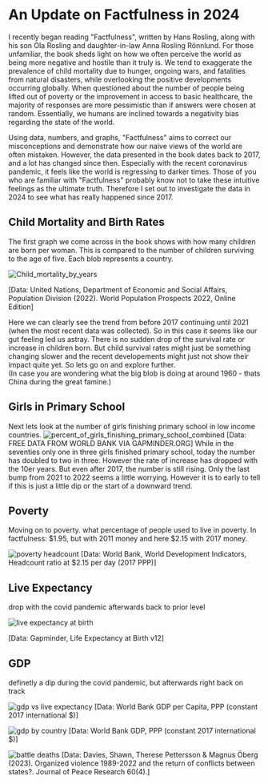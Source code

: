 # An Update on Factfulness in 2024

I recently began reading "Factfulness", written by Hans Rosling, along with his son Ola Rosling and daughter-in-law Anna Rosling Rönnlund. For those unfamiliar, the book sheds light on how we often perceive the world as being more negative and hostile than it truly is. We tend to exaggerate the prevalence of child mortality due to hunger, ongoing wars, and fatalities from natural disasters, while overlooking the positive developments occurring globally. When questioned about the number of people being lifted out of poverty or the improvement in access to basic healthcare, the majority of responses are more pessimistic than if answers were chosen at random. Essentially, we humans are inclined towards a negativity bias regarding the state of the world.

Using data, numbers, and graphs, "Factfulness" aims to correct our misconceptions and demonstrate how our naive views of the world are often mistaken. However, the data presented in the book dates back to 2017, and a lot has changed since then. Especially with the recent coronavirus pandemic, it feels like the world is regressing to darker times. 
Those of you who are familiar with "Factfulness" probably know not to take these intuitive feelings as the ultimate truth. Therefore I set out to investigate the data in 2024 to see what has really happened since 2017.

## Child Mortality and Birth Rates 

The first graph we come across in the book shows with how many children are born per woman. This is compared to the number of children surviving to the age of five. Each blob represents a country. 

![Child_mortality_by_years](child_mortality/child_mortality_by_years.gif)

[Data: United Nations, Department of Economic and Social Affairs, Population Division (2022). World Population Prospects 2022, Online Edition]

Here we can clearly see the trend from before 2017 continuing until 2021 (when the most recent data was collected).
So in this case it seems like our gut feeling led us astray. There is no sudden drop of the survival rate or increase in children born. But child survival rates might just be something changing slower and the recent developements might just not show their impact quite yet. So lets go on and explore further.  
(In case you are wondering what the big blob is doing at around 1960 - thats China during the great famine.) 


## Girls in Primary School 

Next lets look at the number of girls finishing primary school in low income countries. 
![percent_of_girls_finishing_primary_school_combined](low_income_primary_school_girls/percent_of_girls_finishing_primary_school_combined.jpg)
[Data: FREE DATA FROM WORLD BANK VIA GAPMINDER.ORG]
While in the seventies only one in three girls finished primary school, today the number has doubled to two in three. However the rate of increase has dropped with the 10er years. But even after 2017, the number is still rising. Only the last bump from 2021 to 2022 seems a little worrying. However it is to early to tell if this is just a little dip or the start of a downward trend.  



## Poverty 


Moving on to poverty. what percentage of people used to live in poverty. In factfulness: $1.95, but with 2011 money and here $2.15 with 2017 money. 

![poverty headcount](poverty/percent_of_people_living_in_poverty_no_source.png)
[Data: World Bank, World Development Indicators, Headcount ratio at $2.15 per day (2017 PPP)]


## Live Expectancy 

drop with the covid pandemic afterwards back to prior level

![live expectancy at birth](live_expectancy/life_expectancy_no_source.png)

[Data: Gapminder, Life Expectancy at Birth v12]


## GDP

definetly a dip during the covid pandemic, but afterwards right back on track

![gdp vs live expectancy](GDP/images/GDP_per_capita_dashboard_1990-2021_no_source.gif)
[Data: World Bank GDP per Capita, PPP (constant 2017 international $)]


![gdp by country](GDP/images/GDP_by_country_no_source.png)
[Data: World Bank GDP, PPP (constant 2017 international $)]

![battle deaths](battle_deaths/battle_deaths.png)
[Data: Davies, Shawn, Therese Pettersson & Magnus Öberg (2023). Organized violence 1989-2022 and the return of conflicts between states?. Journal of Peace Research 60(4).]





